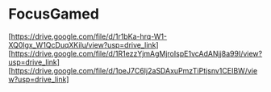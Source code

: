 # FocusGamed
[https://drive.google.com/file/d/1r1bKa-hrq-W1-XQ0lgx_W1QcDuqXKilu/view?usp=drive_link]
[https://drive.google.com/file/d/1R1ezzYjmAgMjroIspE1vcAdANjj8a99I/view?usp=drive_link]
[https://drive.google.com/file/d/1peJ7C6Ij2aSDAxuPmzTiPtjsnv1CEIBW/view?usp=drive_link]
